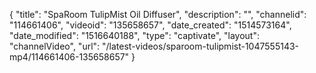 {
    "title": "SpaRoom TulipMist Oil Diffuser",
    "description": "",
    "channelid": "114661406",
    "videoid": "135658657",
    "date_created": "1514573164",
    "date_modified": "1516640188",
    "type": "captivate",
    "layout": "channelVideo",
    "url": "\/latest-videos\/sparoom-tulipmist-1047555143-mp4\/114661406-135658657"
}